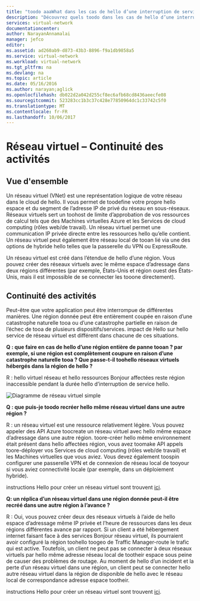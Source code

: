 ```yaml
---
title: "toodo aaaWhat dans les cas de hello d’une interruption de service Azure ayant un impact sur les réseaux virtuels Azure | Documents Microsoft"
description: "Découvrez quels toodo dans les cas de hello d’une interruption de service Azure ayant un impact sur les réseaux virtuels Azure."
services: virtual-network
documentationcenter: 
author: NarayanAnnamalai
manager: jefco
editor: 
ms.assetid: ad260ab9-d873-43b3-8896-f9a1db9858a5
ms.service: virtual-network
ms.workload: virtual-network
ms.tgt_pltfrm: na
ms.devlang: na
ms.topic: article
ms.date: 05/16/2016
ms.author: narayan;aglick
ms.openlocfilehash: db022d2a042d255cf8ec6afb68cd8436aeecfe08
ms.sourcegitcommit: 523283cc1b3c37c428e77850964dc1c33742c5f0
ms.translationtype: MT
ms.contentlocale: fr-FR
ms.lasthandoff: 10/06/2017
---
```

# <a name="virtual-network--business-continuity"></a>Réseau virtuel – Continuité des activités
## <a name="overview"></a>Vue d'ensemble
Un réseau virtuel (VNet) est une représentation logique de votre réseau dans le cloud de hello. Il vous permet de toodefine votre propre hello espace et du segment de l’adresse IP de privé du réseau en sous-réseaux. Réseaux virtuels sert un toohost de limite d’approbation de vos ressources de calcul tels que des Machines virtuelles Azure et les Services de cloud computing (rôles web/de travail). Un réseau virtuel permet une communication IP privée directe entre les ressources hello qu’elle contient. Un réseau virtuel peut également être réseau local de tooan lié via une des options de hybride hello telles que la passerelle du VPN ou ExpressRoute.

Un réseau virtuel est créé dans l’étendue de hello d’une région. Vous pouvez créer des réseaux virtuels avec le même espace d’adressage dans deux régions différentes (par exemple, États-Unis et région ouest des États-Unis, mais il est impossible de se connecter les tooone directement). 

## <a name="business-continuity"></a>Continuité des activités
Peut-être que votre application peut être interrompue de différentes manières. Une région donnée peut être entièrement coupée en raison d’une catastrophe naturelle tooa ou d’une catastrophe partielle en raison de l’échec de tooa de plusieurs dispositifs/services. impact de Hello sur hello service de réseau virtuel est différent dans chacune de ces situations.

**Q : que faire en cas de hello d’une région entière de panne tooan ? par exemple, si une région est complètement coupure en raison d’une catastrophe naturelle tooa ? Que passe-t-il toohello réseaux virtuels hébergés dans la région de hello ?**

R : hello virtuel réseau et hello ressources Bonjour affectées reste région inaccessible pendant la durée hello d’interruption de service hello.

![Diagramme de réseau virtuel simple](./media/virtual-network-disaster-recovery-guidance/vnet.png)

**Q : que puis-je toodo recréer hello même réseau virtuel dans une autre région ?**

R : un réseau virtuel est une ressource relativement légère. Vous pouvez appeler des API Azure toocreate un réseau virtuel avec hello même espace d’adressage dans une autre région. toore-créer hello même environnement était présent dans hello affectées région, vous avez toomake API appels toore-déployer vos Services de cloud computing (rôles web/de travail) et les Machines virtuelles que vous aviez. Vous devez également toospin configurer une passerelle VPN et de connexion de réseau local de tooyour si vous aviez connectivité locale (par exemple, dans un déploiement hybride).

instructions Hello pour créer un réseau virtuel sont trouvent [ici](virtual-networks-create-vnet-arm-pportal.md). 

**Q: un réplica d’un réseau virtuel dans une région donnée peut-il être recréé dans une autre région à l’avance ?**

R : Oui, vous pouvez créer deux des réseaux virtuels à l’aide de hello espace d’adressage même IP privée et l’heure de ressources dans les deux régions différentes avance par rapport. Si un client a été hébergement internet faisant face à des services Bonjour réseau virtuel, ils pourraient avoir configuré la région toohello toogeo de Traffic Manager-route le trafic qui est active. Toutefois, un client ne peut pas se connecter à deux réseaux virtuels par hello même adresse réseau local de tootheir espace sous peine de causer des problèmes de routage. Au moment de hello d’un incident et la perte d’un réseau virtuel dans une région, un client peut se connecter hello autre réseau virtuel dans la région de disponible de hello avec le réseau local de correspondance adresse espace tootheir.

instructions Hello pour créer un réseau virtuel sont trouvent [ici](virtual-networks-create-vnet-arm-pportal.md).

